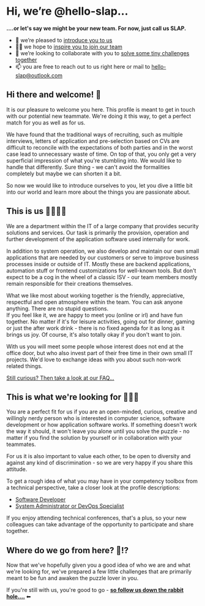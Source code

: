 # Hi, we’re @hello-slap...

**....or let's say we might be your new team. For now, just call us SLAP.**

- 💞️ we’re pleased to [introduce you to us](#this-is-us-)
- 🐱‍💻 we hope to [inspire you to join our team](#this-is-what-were-looking-for-)
- 👀 we’re looking to collaborate with you to [solve some tiny challenges together](#where-do-we-go-from-here-)
- 📫 you are free to reach out to us right here or mail to hello-slap@outlook.com

## Hi there and welcome! 👋

It is our pleasure to welcome you here. This profile is meant to get in touch with our potential new teammate. We're doing it this way, to get a perfect match for you as well as for us.  

We have found that the traditional ways of recruiting, such as multiple interviews, letters of application and pre-selection based on CVs are difficult to reconcile with the expectations of both parties and in the worst case lead to unnecessary waste of time. On top of that, you only get a very superficial impression of what you're stumbling into. We would like to handle that differently. Sure thing - we can't avoid the formalities completely but maybe we can shorten it a bit.  

So now we would like to introduce ourselves to you, let you dive a little bit into our world and learn more about the things you are passionate about.  

## This is us 👩‍💻👨‍💻

We are a department within the IT of a large company that provides security solutions and services. Our task is primarily the provision, operation and further development of the application software used internally for work.  

In addition to system operation, we also develop and maintain our own small applications that are needed by our customers or serve to improve business processes inside or outside of IT. Mostly these are backend applications, automation stuff or frontend customizations for well-known tools. But don't expect to be a cog in the wheel of a classic ISV - our team members mostly remain responsible for their creations themselves.  

What we like most about working together is the friendly, appreciative, respectful and open atmosphere within the team. You can ask anyone anything. There are no stupid questions.  
If you feel like it, we are happy to meet you (online or irl) and have fun together. No matter if it's for leisure activities, going out for dinner, gaming or just the after work drink - there is no fixed agenda for it as long as it brings us joy. Of course, it's also totally okay if you don't want to join.  

With us you will meet some people whose interest does not end at the office door, but who also invest part of their free time in their own small IT projects. We'd love to exchange ideas with you about such non-work related things.  

[Still curious? Then take a look at our FAQ...](./WE-answer-your-questions.md)

## This is what we're looking for 🐱‍💻🤗

You are a perfect fit for us if you are an open-minded, curious, creative and willingly nerdy person who is interested in computer science, software development or how application software works. If something doesn't work the way it should, it won't leave you alone until you solve the puzzle - no matter if you find the solution by yourself or in collaboration with your teammates.  

For us it is also important to value each other, to be open to diversity and against any kind of discrimination - so we are very happy if you share this attitude.  

To get a rough idea of what you may have in your competency toolbox from a technical perspective, take a closer look at the profile descriptions:  

- [Software Developer](./YOU-want2join-as-dev.md)
- [System Administrator or DevOps Specialist](./YOU-want2join-as-operator.md)

If you enjoy attending technical conferences, that's a plus, so your new colleagues can take advantage of the opportunity to participate and share together.  

## Where do we go from here? 🐇⁉

Now that we've hopefully given you a good idea of who we are and what we're looking for, we've prepared a few little challenges that are primarily meant to be fun and awaken the puzzle lover in you.  

If you're still with us, you're good to go - **[so follow us down the rabbit hole....](./WE-love-puzzles.md)** ⬅  

